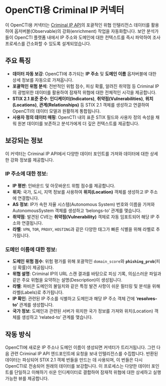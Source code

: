 # OpenCTI용 Criminal IP 커넥터

이 OpenCTI용 커넥터는 [Criminal IP API](https://www.criminalip.io/)의 포괄적인 위협 인텔리전스 데이터를 활용하여 옵저버블(Observable)의 강화(enrichment) 작업을 자동화합니다. 보안 분석가들이 OpenCTI 플랫폼 내에서 IP 주소와 도메인에 대한 컨텍스트를 즉시 파악하여 조사 프로세스를 간소화할 수 있도록 설계되었습니다.

## 주요 특징

- **데이터 자동 보강**: OpenCTI에 추가되는 **IP 주소** 및 **도메인 이름** 옵저버블에 대한 상세 정보를 자동으로 가져옵니다.
- **포괄적인 위험 분석**: 전반적인 위험 점수, 피싱 확률, 알려진 취약점 등 Criminal IP의 광범위한 데이터를 활용하여 잠재적 위협에 대한 전체적인 시각을 제공합니다.
- **STIX 2.1 표준 준수**: **인디케이터(Indicators)**, **취약점(Vulnerabilities)**, **위치(Locations)**, **관계(Relationships)** 등 STIX 2.1 객체를 생성하고 연결하여 OpenCTI의 데이터 모델과 원활하게 통합됩니다.
- **사용자 정의 데이터 매핑**: OpenCTI 내의 표준 STIX 필드와 사용자 정의 속성을 채워 원본 데이터를 보존하고 분석가에게 더 깊은 컨텍스트를 제공합니다.

## 보강되는 정보

이 커넥터는 Criminal IP API에서 다양한 데이터 포인트를 가져와 데이터에 대한 상세한 강화 정보를 제공합니다.

### IP 주소에 대한 정보:

- **IP 평판**: 인바운드 및 아웃바운드 위험 점수를 제공합니다.
- **위치**: 국가, 도시, 지역 정보를 사용하여 **위치(Location)** 객체를 생성하고 IP 주소에 연결합니다.
- **AS 정보**: IP가 속한 자율 시스템(Autonomous System) 번호와 이름을 가져와 AutonomousSystem 객체를 생성하고 ‘belongs-to’ 관계를 맺습니다.
- **취약점**: 발견된 CVE는 **취약점(Vulnerability)** 객체로 자동 임포트되어 해당 IP 주소와 연결됩니다.
- **라벨**: `VPN`, `TOR`, `PROXY`, `HOSTING`과 같은 다양한 태그가 빠른 식별을 위해 라벨로 추가됩니다.

### 도메인 이름에 대한 정보:

- **도메인 위험 점수**: 위험 평가를 위해 포괄적인 `domain_score`와 **`phishing_prob`**(피싱 확률)이 제공됩니다.
- **위협 설명**: Criminal IP의 URL 스캔 결과를 바탕으로 피싱 기록, 의심스러운 파일과 같은 주요 위협을 요약하는 설명(Description)이 생성됩니다.
- **라벨**:  파비콘 도메인의 불일치와 같은 특정 발견 사항이 쉬운 필터링 및 분석을 위해 라벨(Labels)로 추가됩니다.
- **IP 확인**: 관련된 IP 주소를 식별하고 도메인과 해당 IP 주소 객체 간에 ‘**resolves-to’** 관계를 생성합니다.
- **국가 정보**: 도메인과 관련된 서버가 위치한 국가 정보를 가져와 위치(Location) 객체를 생성하고 ‘related-to’ 관계를 맺습니다.

## 작동 방식

OpenCTI에 새로운 IP 주소나 도메인 이름이 생성되면 커넥터가 트리거됩니다. 그런 다음 관련 Criminal IP API 엔드포인트에 요청을 보내 인텔리전스를 수집합니다. 반환된 데이터는 파싱되어 STIX 2.1 객체 번들을 만드는 데 사용되며, 이 번들은 다시 OpenCTI로 전송되어 원래의 데이터를 보강합니다. 이 프로세스는 다양한 데이터 포인트를 단일하고 이해하기 쉬운 인디케이터로 결합하여 잠재적 위협에 대한 상세하고 실행 가능한 뷰를 제공합니다.